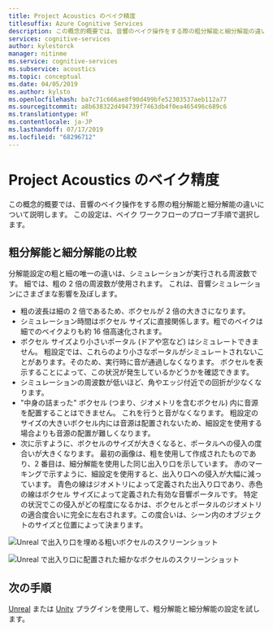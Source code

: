 ```yaml
---
title: Project Acoustics のベイク精度
titlesuffix: Azure Cognitive Services
description: この概念的概要では、音響のベイク操作をする際の粗分解能と細分解能の違いについて説明します。
services: cognitive-services
author: kylestorck
manager: nitinme
ms.service: cognitive-services
ms.subservice: acoustics
ms.topic: conceptual
ms.date: 04/05/2019
ms.author: kylsto
ms.openlocfilehash: ba7c71c666ae8f90d499bfe52303537aeb112a77
ms.sourcegitcommit: a8b638322d494739f7463db4f0ea465496c689c6
ms.translationtype: HT
ms.contentlocale: ja-JP
ms.lasthandoff: 07/17/2019
ms.locfileid: "68296712"
---
```

# <a name="project-acoustics-bake-resolution"></a>Project Acoustics のベイク精度
この概念的概要では、音響のベイク操作をする際の粗分解能と細分解能の違いについて説明します。 この設定は、ベイク ワークフローのプローブ手順で選択します。

## <a name="Coarse-vs-Fine-Resolution"></a> 粗分解能と細分解能の比較

分解能設定の粗と細の唯一の違いは、シミュレーションが実行される周波数です。 細では、粗の 2 倍の周波数が使用されます。 これは、音響シミュレーションにさまざまな影響を及ぼします。

* 粗の波長は細の 2 倍であるため、ボクセルが 2 倍の大きさになります。
* シミュレーション時間はボクセル サイズに直接関係します。粗でのベイクは細でのベイクよりも約 16 倍高速化されます。
* ボクセル サイズより小さいポータル (ドアや窓など) はシミュレートできません。 粗設定では、これらのより小さなポータルがシミュレートされないことがあります。そのため、実行時に音が通過しなくなります。 ボクセルを表示することによって、この状況が発生しているかどうかを確認できます。
* シミュレーションの周波数が低いほど、角やエッジ付近での回折が少なくなります。
* "中身の詰まった" ボクセル (つまり、ジオメトリを含むボクセル) 内に音源を配置することはできません。 これを行うと音がなくなります。 粗設定のサイズの大きいボクセル内には音源は配置されないため、細設定を使用する場合よりも音源の配置が難しくなります。
* 次に示すように、ボクセルのサイズが大きくなると、ポータルへの侵入の度合いが大きくなります。 最初の画像は、粗を使用して作成されたものであり、2 番目は、細分解能を使用した同じ出入り口を示しています。 赤のマーキングで示すように、細設定を使用すると、出入り口への侵入が大幅に減っています。 青色の線はジオメトリによって定義された出入り口であり、赤色の線はボクセル サイズによって定義された有効な音響ポータルです。 特定の状況でこの侵入がどの程度になるかは、ボクセルとポータルのジオメトリの適合度合いに完全に左右されます。この度合いは、シーン内のオブジェクトのサイズと位置によって決まります。

![Unreal で出入り口を埋める粗いボクセルのスクリーンショット](media/unreal-coarse-bake.png)

![Unreal で出入り口に配置された細かなボクセルのスクリーンショット](media/unreal-fine-bake.png)

## <a name="next-steps"></a>次の手順

[Unreal](unreal-baking.md) または [Unity](unity-baking.md) プラグインを使用して、粗分解能と細分解能の設定を試します。
